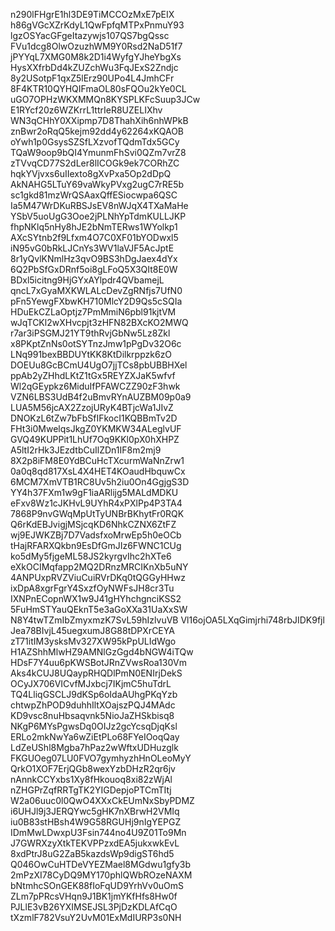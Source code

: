 n290lFHgrE1hl3DE9TiMCCOzMxE7pEIX
h86gVGcXZrKdyL1QwFpfqMTPxPnmuY93
lgzOSYacGFgeItazywjs107QS7bgQssc
FVu1dcg8OlwOzuzhWM9Y0Rsd2NaD51f7
jPYYqL7XMG0M8k2D1i4WyfgYJheYbgXs
HysXXfrbDd4kZUZchWu3FqJExS2Zndjc
8y2USotpF1qxZ5lErz90UPo4L4JmhCFr
8F4KTR10QYHQIFmaOL80sFQOu2kYe0CL
uGO7OPHzWKXMMQn8KYSPLKFcSuup3JCw
E1RYcf20z6WZKrrL1ttrIeR8UZELIXhv
WN3qCHhY0XXipmp7D8ThahXih6nhWPkB
znBwr2oRqQ5kejm92dd4y62264xKQAOB
oYwh1p0GsysSZSfLXzvofTQdmTdx5GCy
TQaW9oop9bQI4YmunmFhSvi0QZm7vrZ8
zTVvqCD77S2dLer8lICOGk9ek7CORhZC
hqkYVjvxs6uIIexto8gXvPxa5Op2dDpQ
AkNAHG5LTuY69vaWkyPVxg2ugC7rRE5b
sc1gkd81mzWrQSAaxQffESiocwpa6QSC
Ia5M47WrDKuRBSJsEV8nWJqX4TXaMaHe
YSbV5uoUgG3Ooe2jPLNhYpTdmKULLJKP
fhpNKlq5nHy8hJE2bNmTERws1WYolkp1
AXcSYtnb2f9Lfxm4O7C0XF01bYODwxl5
iN95vG0bRkLJCnYs3WV1laVJF5AcJptE
8r1yQvlKNmlHz3qvO9BS3hDgJaex4dYx
6Q2PbSfGxDRnf5oi8gLFoQ5X3QIt8E0W
BDxl5icitng9HjGYxAYlpdr4QVbamejL
qncL7xGyaMXKWLALcDevZgRNfjs7UfN0
pFn5YewgFXbwKH710MlcY2D9Qs5cSQIa
HDuEkCZLaOptjz7PmMmiN6pbl91kjtVM
wJqTCKl2wXHvcpjt3zHFN82BXcKO2MWQ
r7ar3iPSGMJ21YT9thRvjGbNw5Lz8Zkl
x8PKptZnNs0otSYTnzJmw1pPgDv32O6c
LNq991bexBBDUYtKK8KtDilkrppzk6zO
DOEUu8GcBCmU4UgO7jjTCs8pbUBBHXel
ppAb2yZHhdLKtZ1tGx5REYZXJaK5wfvf
Wl2qGEypkz6MiduIfPFAWCZZ90zF3hwk
VZN6LBS3UdB4f2uBmvRYnAUZBM09p0a9
LUA5M56jcAX2ZzojURyK4BTjcWa1JIvZ
DNOKzL6tZw7bFbSfIFkocI1KQBBmTv2D
FHt3i0MwelqsJkgZ0YKMKW34ALeglvUF
GVQ49KUPPit1LhUf7Oq9KKl0pX0hXHPZ
A5ltI2rHk3JEzdtbCuIlZDn1IF8m2mj9
8X2p8iFM8E0YdBCuHcTXcurmWaNnZrw1
0a0q8qd817XsL4X4HET4KOaudHbquwCx
6MCM7XmVTB1RC8Uv5h2iu0On4GgjgS3D
YY4h37FXm1w9gF1iaARlijg5MALdMDKU
eFxv8Wz1cJKHvL9UYhR4xPXlPp4P3TA4
7868P9nvGWqMpUtTyUNBrBKhytFr0RQK
Q6rKdEBJvigjMSjcqKD6NhkCZNX6ZtFZ
wj9EJWKZBj7D7VadsfxoMrwEp5h0eOCb
tHajRFARXQkbn9EsDfGmJIz6FWNC1CUg
ko5dMy5fjgeML58JS2kyrgvIhc2hXTe6
eXkOCIMqfapp2MQ2DRnzMRCIKnXb5uNY
4ANPUxpRVZViuCuiRVrDKq0tQGGyHHwz
ixDpA8xgrFgrY4SxzfOyNWFsJH8cr3Tu
IXNPnECopnWX1w9J41gHYhchgnciKSS2
5FuHmSTYauQEknT5e3aGoXXa31UaXxSW
N8Y4twTZmIbZmyxmzK7SvL59hIzlvuVB
Vl16ojOA5LXqGimjrhi748rbJIDK9fjl
Jea78BIvjL45uegxumJ8G88tDPXrCEYA
zT71itIM3ysksMv327XW95kPpULIdWgo
H1AZShhMlwHZ9AMNlGzGgd4bNGW4iTQw
HDsF7Y4uu6pKWSBotJRnZVwsRoa130Vm
Aks4kCUJ8UQaypRHQDlPmN0ENIrjDekS
OCyJX706VICvfMJxbcj7IKjmC5huTdrL
TQ4LliqGSCLJ9dKSp6oIdaAUhgPKqYzb
chtwpZhPOD9duhhIltXOajszPQJ4MAdc
KD9vsc8nuHbsaqvnk5NioJaZHSkbisq8
NKgP6MYsPgwsDq0OIJz2gcYcsqDjqKsl
ERLo2mkNwYa6wZiEtPLo68FYeIOoqQay
LdZeUShl8Mgba7hPaz2wWftxUDHuzglk
FKGUOeg07LU0FVO7gymhyzhHnOLeoMyY
QrkO1XOF7ErjQGb8wexYzbDHzR2qr6jv
nAnnkCCYxbs1Xy8fHkouoq8xi82zWjAl
nZHGPrZqfRRTgTK2YIGDepjoPTCmTItj
W2a06uuc0l0QwO4XXxCkEUmNxSbyPDMZ
i6UHJl9j3JERQYwc5gHK7nXBrwH2VMIq
iu0B83stHBsh4W9G58RGUHj9nIgYEPGZ
IDmMwLDwxpU3Fsin744no4U9Z01To9Mn
J7GWRXzyXtkTEKVPPzxdEA5jukxwkEvL
8xdPtrJ8uG2ZaB5kazdsWp9digST6hd5
Q046OwCuHTDeVYEZMael8MGdwu1gfy3b
2mPzXI78CyDQ9MY170phlQWbROzeNAXM
bNtmhcSOnGEK88fIoFqUD9YrhVv0uOmS
ZLm7pPRcsVHqn9J1BK1jmYKfHfs8Hw0f
PJLlE3vB26YXIMSEJSL3PjDzKDLAfCqO
tXzmlF782VsuY2UvM01ExMdIURP3s0NH
